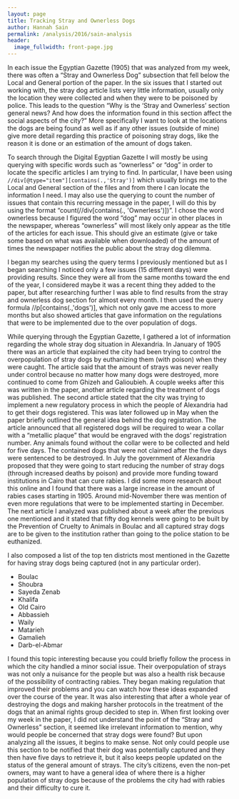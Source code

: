 ```yaml
---
layout: page
title: Tracking Stray and Ownerless Dogs
author: Hannah Sain
permalink: /analysis/2016/sain-analysis
header:
  image_fullwidth: front-page.jpg
---
```

In each issue the Egyptian Gazette (1905) that was analyzed from my week, there was often a “Stray and Ownerless Dog” subsection that fell below the Local and General portion of the paper. In the six issues that I started out working with, the stray dog article lists very little information, usually only the location they were collected and when they were to be poisoned by police. This leads to the question “Why is the ‘Stray and Ownerless’ section general news? And how does the information found in this section affect the social aspects of the city?” More specifically I want to look at the locations the dogs are being found as well as if any other issues (outside of mine) give more detail regarding this practice of poisoning stray dogs, like the reason it is done or an estimation of the amount of dogs taken.

To search through the Digital Egyptian Gazette I will mostly be using querying with specific words such as “ownerless” or “dog” in order to locate the specific articles I am trying to find. In particular, I have been using `//div[@type="item"][contains(.,'Stray')]` which usually brings me to the Local and General section of the files and from there I can locate the information I need. I may also use the querying to count the number of issues that contain this recurring message in the paper, I will do this by using the format “count(//div[contains(., 'Ownerless')])”. I chose the word ownerless because I figured the word “dog” may occur in other places in the newspaper, whereas “ownerless” will most likely only appear as the title of the articles for each issue. This should give an estimate (give or take some based on what was available when downloaded) of the amount of times the newspaper notifies the public about the stray dog dilemma.

I began my searches using the query terms I previously mentioned but as I began searching I noticed only a few issues (15 different days) were providing results. Since they were all from the same months toward the end of the year, I considered maybe it was a recent thing they added to the paper, but after researching further I was able to find results from the stray and ownerless dog section for almost every month. I then used the query formula //p[contains(.,'dogs')], which not only gave me access to more months but also showed articles that gave information on the regulations that were to be implemented due to the over population of dogs.

While querying through the Egyptian Gazette, I gathered a lot of information regarding the whole stray dog situation in Alexandria. In January of 1905 there was an article that explained the city had been trying to control the overpopulation of stray dogs by euthanizing them (with poison) when they were caught. The article said that the amount of strays was never really under control because no matter how many dogs were destroyed, more continued to come from Ghizeh and Galioubieh. A couple weeks after this was written in the paper, another article regarding the treatment of dogs was published. The second article stated that the city was trying to implement a new regulatory process in which the people of Alexandria had to get their dogs registered. This was later followed up in May when the paper briefly outlined the general idea behind the dog registration. The article announced that all registered dogs will be required to wear a collar with a “metallic plaque” that would be engraved with the dogs’ registration number. Any animals found without the collar were to be collected and held for five days. The contained dogs that were not claimed after the five days were sentenced to be destroyed. In July the government of Alexandria proposed that they were going to start reducing the number of stray dogs (through increased deaths by poison) and provide more funding toward institutions in Cairo that can cure rabies. I did some more research about this online and I found that there was a large increase in the amount of rabies cases starting in 1905. Around mid-November there was mention of even more regulations that were to be implemented starting in December.  The next article I analyzed was published about a week after the previous one mentioned and it stated that fifty dog kennels were going to be built by the Prevention of Cruelty to Animals in Boulac and all captured stray dogs are to be given to the institution rather than going to the police station to be euthanized.

I also composed a list of the top ten districts most mentioned in the Gazette for having stray dogs being captured (not in any particular order).
- Boulac
- Shoubra
- Sayeda Zenab
- Khalifa
- Old Cairo
- Abbassieh
- Waily
- Matarieh
- Gamalieh
- Darb-el-Abmar

I found this topic interesting because you could briefly follow the process in which the city handled a minor social issue. Their overpopulation of strays was not only a nuisance for the people but was also a health risk because of the possibility of contracting rabies. They began making regulation that improved their problems and you can watch how these ideas expanded over the course of the year. It was also interesting that after a whole year of destroying the dogs and making harsher protocols in the treatment of the dogs that an animal rights group decided to step in. When first looking over my week in the paper, I did not understand the point of the “Stray and Ownerless” section, it seemed like irrelevant information to mention, why would people be concerned that stray dogs were found? But upon analyzing all the issues, it begins to make sense. Not only could people use this section to be notified that their dog was potentially captured and they then have five days to retrieve it, but it also keeps people updated on the status of the general amount of strays. The city’s citizens, even the non-pet owners, may want to have a general idea of where there is a higher population of stray dogs because of the problems the city had with rabies and their difficulty to cure it.
